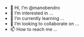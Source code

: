- 👋 Hi, I’m @manobendro
- 👀 I’m interested in ...
- 🌱 I’m currently learning ...
- 💞️ I’m looking to collaborate on ...
- 📫 How to reach me ...

<!---
manobendro/manobendro is a ✨ special ✨ repository because its `README.md` (this file) appears on your GitHub profile.
You can click the Preview link to take a look at your changes.
--->
